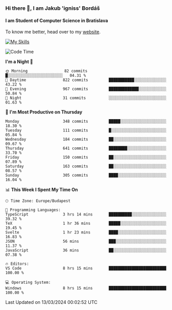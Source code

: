 ### Hi there 👋, I am Jakub 'igniss' Bordáš

#### I am Student of Computer Science in Bratislava
To know me better, head over to my [website](https://bordas.sk).

[![My Skills](https://skillicons.dev/icons?i=js,html,css,figma,svelte,java,kotlin,python,postgresql,typescript,nest,nodejs)](https://bordas.sk)


<!--START_SECTION:waka-->
![Code Time](http://img.shields.io/badge/Code%20Time-1%2C425%20hrs%2028%20mins-blue)

**I'm a Night 🦉** 

```text
🌞 Morning                82 commits          █░░░░░░░░░░░░░░░░░░░░░░░░   04.31 % 
🌆 Daytime                822 commits         ███████████░░░░░░░░░░░░░░   43.22 % 
🌃 Evening                967 commits         █████████████░░░░░░░░░░░░   50.84 % 
🌙 Night                  31 commits          ░░░░░░░░░░░░░░░░░░░░░░░░░   01.63 % 
```
📅 **I'm Most Productive on Thursday** 

```text
Monday                   348 commits         █████░░░░░░░░░░░░░░░░░░░░   18.30 % 
Tuesday                  111 commits         █░░░░░░░░░░░░░░░░░░░░░░░░   05.84 % 
Wednesday                184 commits         ██░░░░░░░░░░░░░░░░░░░░░░░   09.67 % 
Thursday                 641 commits         ████████░░░░░░░░░░░░░░░░░   33.70 % 
Friday                   150 commits         ██░░░░░░░░░░░░░░░░░░░░░░░   07.89 % 
Saturday                 163 commits         ██░░░░░░░░░░░░░░░░░░░░░░░   08.57 % 
Sunday                   305 commits         ████░░░░░░░░░░░░░░░░░░░░░   16.04 % 
```


📊 **This Week I Spent My Time On** 

```text
🕑︎ Time Zone: Europe/Budapest

💬 Programming Languages: 
TypeScript               3 hrs 14 mins       ██████████░░░░░░░░░░░░░░░   39.32 % 
TeX                      1 hr 36 mins        █████░░░░░░░░░░░░░░░░░░░░   19.45 % 
Svelte                   1 hr 23 mins        ████░░░░░░░░░░░░░░░░░░░░░   16.83 % 
JSON                     56 mins             ███░░░░░░░░░░░░░░░░░░░░░░   11.37 % 
JavaScript               36 mins             ██░░░░░░░░░░░░░░░░░░░░░░░   07.38 % 

🔥 Editors: 
VS Code                  8 hrs 15 mins       █████████████████████████   100.00 % 

💻 Operating System: 
Windows                  8 hrs 15 mins       █████████████████████████   100.00 % 
```


 Last Updated on 13/03/2024 00:02:52 UTC
<!--END_SECTION:waka-->
